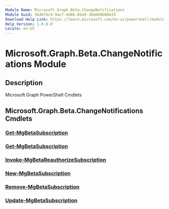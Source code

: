 ```yaml
---
Module Name: Microsoft.Graph.Beta.ChangeNotifications
Module Guid: 3646fdc4-9ac7-4d6b-89a9-38e089b80433
Download Help Link: https://learn.microsoft.com/en-us/powershell/module/microsoft.graph.beta.changenotifications/?view=graph-powershell-beta
Help Version: 1.0.0.0
Locale: en-US
---
```


# Microsoft.Graph.Beta.ChangeNotifications Module
## Description
Microsoft Graph PowerShell Cmdlets

## Microsoft.Graph.Beta.ChangeNotifications Cmdlets
### [Get-MgBetaSubscription](Get-MgBetaSubscription.md)

### [Get-MgBetaSubscription](Get-MgBetaSubscription.md)

### [Invoke-MgBetaReauthorizeSubscription](Invoke-MgBetaReauthorizeSubscription.md)

### [New-MgBetaSubscription](New-MgBetaSubscription.md)

### [Remove-MgBetaSubscription](Remove-MgBetaSubscription.md)

### [Update-MgBetaSubscription](Update-MgBetaSubscription.md)




















